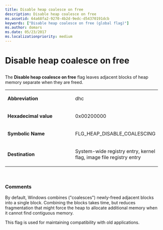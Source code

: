 ```yaml
---
title: Disable heap coalesce on free
description: Disable heap coalesce on free
ms.assetid: 64a68fa2-9270-4b2d-9edc-d54370191dcb
keywords: ["Disable heap coalesce on free (global flag)"]
ms.author: domars
ms.date: 05/23/2017
ms.localizationpriority: medium
---
```


# Disable heap coalesce on free


## <span id="ddk_disable_heap_coalesce_on_free_dtools"></span><span id="DDK_DISABLE_HEAP_COALESCE_ON_FREE_DTOOLS"></span>


The **Disable heap coalesce on free** flag leaves adjacent blocks of heap memory separate when they are freed.

<table>
<colgroup>
<col width="50%" />
<col width="50%" />
</colgroup>
<tbody>
<tr class="odd">
<td align="left"><p><strong>Abbreviation</strong></p></td>
<td align="left"><p>dhc</p></td>
</tr>
<tr class="even">
<td align="left"><p><strong>Hexadecimal value</strong></p></td>
<td align="left"><p>0x00200000</p></td>
</tr>
<tr class="odd">
<td align="left"><p><strong>Symbolic Name</strong></p></td>
<td align="left"><p>FLG_HEAP_DISABLE_COALESCING</p></td>
</tr>
<tr class="even">
<td align="left"><p><strong>Destination</strong></p></td>
<td align="left"><p>System-wide registry entry, kernel flag, image file registry entry</p></td>
</tr>
</tbody>
</table>

 

### <span id="comments"></span><span id="COMMENTS"></span>Comments

By default, Windows combines ("coalesces") newly-freed adjacent blocks into a single block. Combining the blocks takes time, but reduces fragmentation that might force the heap to allocate additional memory when it cannot find contiguous memory.

This flag is used for maintaining compatibility with old applications.

 

 






